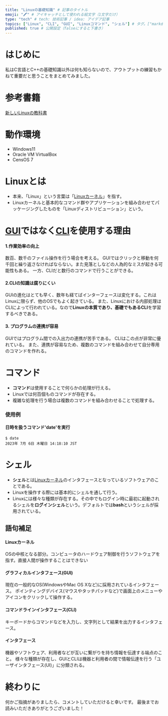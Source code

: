 ```yaml
---
title: "Linuxの基礎知識" # 記事のタイトル
emoji: "🖍️" # アイキャッチとして使われる絵文字（1文字だけ）
type: "tech" # tech: 技術記事 / idea: アイデア記事
topics: ["Linux", "CLI", "GUI", "Linuxコマンド", "シェル"] # タグ。["markdown", "rust", "aws"]のように指定する
published: true # 公開設定（falseにすると下書き）
---
```


# はじめに
私はC言語とC++の基礎知識以外は何も知らないので、アウトプットの練習もかねて重要だと思うことをまとめてみました。

# 参考書籍
[新しいLinuxの教科書](https://www.amazon.co.jp/%E6%96%B0%E3%81%97%E3%81%84Linux%E3%81%AE%E6%95%99%E7%A7%91%E6%9B%B8-%E4%B8%89%E5%AE%85-%E8%8B%B1%E6%98%8E/dp/4797380942/ref=sr_1_1?adgrpid=117229375656&hvadid=655144332605&hvdev=c&hvqmt=e&hvtargid=kwd-1152146940662&hydadcr=21814_13461165&jp-ad-ap=0&keywords=%E6%96%B0%E3%81%97%E3%81%84linux%E3%81%AE%E6%95%99%E7%A7%91%E6%9B%B8&qid=1688619372&sr=8-1)

# 動作環境
+ Windows11
+ Oracle VM VirtualBox
+ CensOS 7

# Linuxとは
+ 本来、「Linux」という言葉は「[Linuxカーネル][語句補足]」を指す。
+ Linuxカーネルと基本的なコマンド群やアプリケーションを組み合わせてパッケージングしたものを「Linuxディストリビューション」という。

# [GUI][語句補足]ではなく[CLI][語句補足]を使用する理由

#### 1.作業効率の向上
数百、数千のファイル操作を行う場合を考える。
GUIではクリックと移動を何千回と繰り返さなければならない。また見落としなどの人為的なミスが起きる可能性もある。
一方、CLIだと数行のコマンドで行うことができる。

#### 2.CLIの知識は腐りにくい
GUIの進化はとても早く、数年も経てばインターフェースは変化する。これはLinuxに限らず、他のOSでもよく起きている。
また、Linuxにおける内部処理はCLIによって行われている。なので**Linuxの本質であり、基礎でもあるCLI**を学習するべきである。

#### 3. プログラムの連携が容易
GUIではプログラム間での入出力の連携が苦手である。
CLIはこの点が非常に優れている。
また、連携が容易なため、複数のコマンドを組み合わせて自分専用のコマンドを作れる。

# コマンド

+ **コマンド**は使用することで何らかの処理が行える。
+ Linuxでは何百個ものコマンドが存在する。
+ 複雑な処理を行う場合は複数のコマンドを組み合わせることで処理する。

### 使用例
#### 日時を扱うコマンド'date'を実行
```
$ date
2023年 7月 6日 木曜日 14:18:10 JST
```

# シェル
+ **シェル**とは[Linuxカーネル][語句補足]のインタフェースとなっているソフトウェアのことである。
+ Linuxを操作する際には基本的にシェルを通して行う。
+ Linuxには様々な種類が存在する。その中でもログイン時に最初に起動されるシェルを**ログインシェル**という。デフォルトでは**bash**というシェルが採用されている。



## 語句補足
#### Linuxカーネル
OSの中核となる部分。コンピュータのハードウェア制御を行うソフトウェアを指す。直接人間が操作することはできない

#### グラフィカルインタフェース(GUI)
現在の一般的なOS(WindowsやMac OS Xなど)に採用されているインタフェース。
ポインティングデバイス(マウスやタッチパッドなど)で画面上のメニューやアイコンをクリックして操作する。

#### コマンドラインインタフェース(CLI)
キーボードからコマンドなどを入力し、文字列として結果を出力するインタフェース。

#### インタフェース
機器やソフトウェア、利用者などが互いに繋がりを持ち情報を伝達する端点のこと。
様々な種類が存在し、GUIとCLIは機器と利用者の間で情報伝達を行う「ユーザインタフェース(UI)」に分類される。

# 終わりに

何かご指摘がありましたら、コメントしていただけると幸いです。
最後までお読みいただきありがとうございました！

[語句補足]: #語句補足
